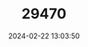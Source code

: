 ---
title: "29470"
category: "Eleutherodactylus tonyi"
draft: false
date: 2024-02-22 13:03:50
languages:
  English: ["Cabo Cruz Frog"]
---
